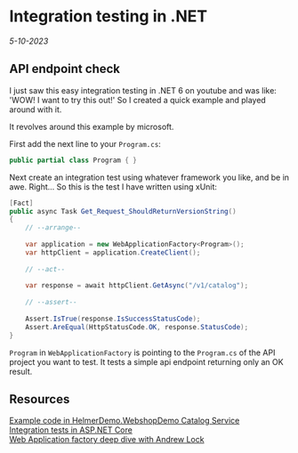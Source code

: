 # Integration testing in .NET
*5-10-2023*

## API endpoint check

I just saw this easy integration testing in .NET 6 on youtube and was like: 'WOW! I want to try this out!' So I created a quick example and played around with it.  

It revolves around this example by microsoft.

First add the next line to your <code>Program.cs</code>:

```cs
public partial class Program { }
```

Next create an integration test  using whatever framework you like, and be in awe.
Right... So this is the test I have written using xUnit:

```cs
[Fact]
public async Task Get_Request_ShouldReturnVersionString()
{
    // --arrange--
    
    var application = new WebApplicationFactory<Program>();
    var httpClient = application.CreateClient();
    
    // --act--
    
    var response = await httpClient.GetAsync("/v1/catalog");
    
    // --assert-- 
    
    Assert.IsTrue(response.IsSuccessStatusCode);
    Assert.AreEqual(HttpStatusCode.OK, response.StatusCode);
}
```
<code>Program</code> in <code>WebApplicationFactory</code> is pointing to the <code>Program.cs</code> of the API project you want to test.
It tests a simple api endpoint returning only an OK result.

## Resources

[Example code in HelmerDemo.WebshopDemo Catalog Service](https://github.com/HelmerDenDekker/HelmerDemo.WebShopDemo)  
[Integration tests in ASP.NET Core](https://learn.microsoft.com/en-us/aspnet/core/test/integration-tests?view=aspnetcore-6.0)  
[Web Application factory deep dive with Andrew Lock](https://andrewlock.net/exploring-dotnet-6-part-6-supporting-integration-tests-with-webapplicationfactory-in-dotnet-6/)